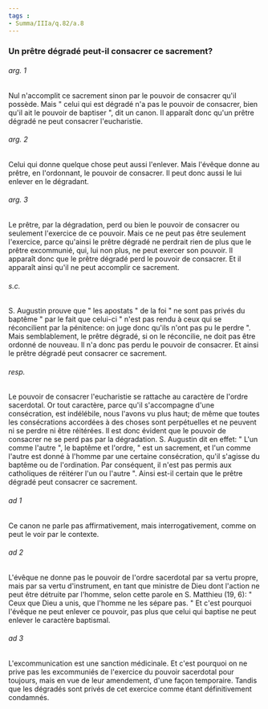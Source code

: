 ```yaml
---
tags : 
- Summa/IIIa/q.82/a.8
---
```


### Un prêtre dégradé peut-il consacrer ce sacrement?

###### arg. 1
Nul n'accomplit ce sacrement sinon par le pouvoir de consacrer qu'il possède. Mais " celui qui est dégradé n'a pas le pouvoir de consacrer, bien qu'il ait le pouvoir de baptiser ", dit un canon. Il apparaît donc qu'un prêtre dégradé ne peut consacrer l'eucharistie. 

###### arg. 2
Celui qui donne quelque chose peut aussi l'enlever. Mais l'évêque donne au prêtre, en l'ordonnant, le pouvoir de consacrer. Il peut donc aussi le lui enlever en le dégradant. 

###### arg. 3
Le prêtre, par la dégradation, perd ou bien le pouvoir de consacrer ou seulement l'exercice de ce pouvoir. Mais ce ne peut pas être seulement l'exercice, parce qu'ainsi le prêtre dégradé ne perdrait rien de plus que le prêtre excommunié, qui, lui non plus, ne peut exercer son pouvoir. Il apparaît donc que le prêtre dégradé perd le pouvoir de consacrer. Et il apparaît ainsi qu'il ne peut accomplir ce sacrement. 

###### s.c.
S. Augustin prouve que " les apostats " de la foi " ne sont pas privés du baptême " par le fait que celui-ci " n'est pas rendu à ceux qui se réconcilient par la pénitence: on juge donc qu'ils n'ont pas pu le perdre ". Mais semblablement, le prêtre dégradé, si on le réconcilie, ne doit pas être ordonné de nouveau. Il n'a donc pas perdu le pouvoir de consacrer. Et ainsi le prêtre dégradé peut consacrer ce sacrement. 

###### resp.
Le pouvoir de consacrer l'eucharistie se rattache au caractère de l'ordre sacerdotal. Or tout caractère, parce qu'il s'accompagne d'une consécration, est indélébile, nous l'avons vu plus haut; de même que toutes les consécrations accordées à des choses sont perpétuelles et ne peuvent ni se perdre ni être réitérées. Il est donc évident que le pouvoir de consacrer ne se perd pas par la dégradation. S. Augustin dit en effet: " L'un comme l'autre ", le baptême et l'ordre, " est un sacrement, et l'un comme l'autre est donné à l'homme par une certaine consécration, qu'il s'agisse du baptême ou de l'ordination. Par conséquent, il n'est pas permis aux catholiques de réitérer l'un ou l'autre ". Ainsi est-il certain que le prêtre dégradé peut consacrer ce sacrement. 

###### ad 1
Ce canon ne parle pas affirmativement, mais interrogativement, comme on peut le voir par le contexte. 

###### ad 2
L'évêque ne donne pas le pouvoir de l'ordre sacerdotal par sa vertu propre, mais par sa vertu d'instrument, en tant que ministre de Dieu dont l'action ne peut être détruite par l'homme, selon cette parole en S. Matthieu (19, 6): " Ceux que Dieu a unis, que l'homme ne les sépare pas. " Et c'est pourquoi l'évêque ne peut enlever ce pouvoir, pas plus que celui qui baptise ne peut enlever le caractère baptismal. 

###### ad 3
L'excommunication est une sanction médicinale. Et c'est pourquoi on ne prive pas les excommuniés de l'exercice du pouvoir sacerdotal pour toujours, mais en vue de leur amendement, d'une façon temporaire. Tandis que les dégradés sont privés de cet exercice comme étant définitivement condamnés. 

